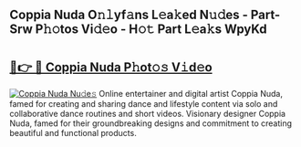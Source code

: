 ## Coppia Nuda O𝚗𝚕yf𝚊ns L𝚎a𝚔ed N𝚞𝚍es - Part-Srw P𝚑𝚘tos Vi𝚍𝚎o - H𝚘𝚝 Part L𝚎a𝚔s WpyKd

# <h2><a href="http://kf2tsf.oniu.top/?m=Coppia+Nuda">🔗👉 🔴 Coppia Nuda P𝚑ot𝚘𝚜 V𝚒d𝚎o</a></h2>

[![Coppia Nuda Nu𝚍e𝚜](https://i.imgur.com/0qMVB7G.gif)](http://kf2tsf.oniu.top/?m=Coppia+Nuda)
Online entertainer and digital artist Coppia Nuda, famed for creating and sharing dance and lifestyle content via solo and collaborative dance routines and short videos. Visionary designer Coppia Nuda, famed for their groundbreaking designs and commitment to creating beautiful and functional products.  
